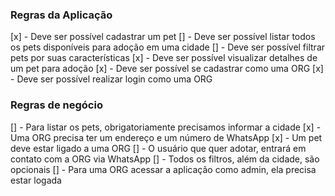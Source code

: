### Regras da Aplicação
[x] - Deve ser possível cadastrar um pet
[] - Deve ser possível listar todos os pets disponíveis para adoção em uma cidade
[] - Deve ser possível filtrar pets por suas características
[x] - Deve ser possível visualizar detalhes de um pet para adoção
[x] - Deve ser possível se cadastrar como uma ORG
[x] - Deve ser possível realizar login como uma ORG

### Regras de negócio

[] - Para listar os pets, obrigatoriamente precisamos informar a cidade
[x] - Uma ORG precisa ter um endereço e um número de WhatsApp
[x] - Um pet deve estar ligado a uma ORG
[] - O usuário que quer adotar, entrará em contato com a ORG via WhatsApp
[] - Todos os filtros, além da cidade, são opcionais
[] - Para uma ORG acessar a aplicação como admin, ela precisa estar logada